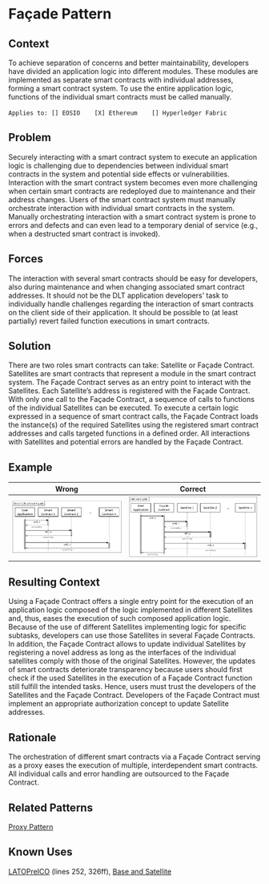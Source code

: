 # Façade Pattern
## Context
To achieve separation of concerns and better maintainability, developers have divided an application logic into different modules. These modules are implemented as separate smart contracts with individual addresses, forming a smart contract system. To use the entire application logic, functions of the individual smart contracts  must be called manually.

``Applies to: [] EOSIO    [X] Ethereum    [] Hyperledger Fabric``
## Problem
Securely interacting with a smart contract system to execute an application logic is challenging due to dependencies between individual smart contracts in the system and potential side effects or vulnerabilities. Interaction with the smart contract system becomes even more challenging when certain smart contracts are redeployed due to maintenance and their address changes. Users of the smart contract system must manually orchestrate interaction with individual smart contracts in the system. Manually orchestrating interaction with a smart contract system is prone to errors and defects and can even lead to a temporary denial of service (e.g., when a destructed smart contract is invoked).
## Forces
The interaction with several smart contracts should be easy for developers, also during maintenance and when changing associated smart contract addresses. It should not be the DLT application developers’ task to individually handle challenges regarding the interaction of smart contracts on the client side of their application. It should be possible to (at least partially) revert failed function executions in smart contracts.
## Solution
There are two roles smart contracts can take: Satellite or Façade Contract. Satellites are smart contracts that represent a module in the smart contract system. The Façade Contract serves as an entry point to interact with the Satellites. Each Satellite’s address is registered with the Façade Contract. With only one call to the Façade Contract, a sequence of calls to functions of the individual Satellites can be executed. To execute a certain logic expressed in a sequence of smart contract calls, the Façade Contract loads the instance(s) of the required Satellites using the registered smart contract addresses and calls targeted functions in a defined order. All interactions with Satellites and potential errors are handled by the Façade Contract.
## Example
Wrong | Correct
------------ | -------------
![Wrong](Façade%20Pattern%20-%20Direct%20Calls%20without%20Façade.png) | ![Correct](Façade%20Pattern%20-%20Direct%20via%20Façade.png)

## Resulting Context
Using a Façade Contract offers a single entry point for the execution of an application logic composed of the logic implemented in different Satellites and, thus, eases the execution of such composed application logic. Because of the use of different Satellites implementing logic for specific subtasks, developers can use those Satellites in several Façade Contracts. In addition, the Façade Contract allows to update individual Satellites by registering a novel address as long as the interfaces of the individual satellites comply with those of the original Satellites. However, the updates of smart contracts deteriorate transparency because users should first check if the used Satellites in the execution of a Façade Contract function still fulfill the intended tasks. Hence, users must trust the developers of the Satellites and the Façade Contract. Developers of the Façade Contract must implement an appropriate authorization concept to update Satellite addresses.
## Rationale
The orchestration of different smart contracts via a Façade Contract serving as a proxy eases the execution of multiple, interdependent smart contracts. All individual calls and error handling are outsourced to the Façade Contract.
## Related Patterns
[Proxy Pattern](/Architectural%20Patterns/Proxy%20Pattern/README.md#context)
## Known Uses
[LATOPreICO](https://etherscan.io/address/0x459F7854776ED005B6Ec63a88F834fDAB0B6993e#code) (lines 252, 326ff), [Base and Satellite](https://github.com/maxwoe/solidity_patterns/tree/master/maintenance/satellite)
